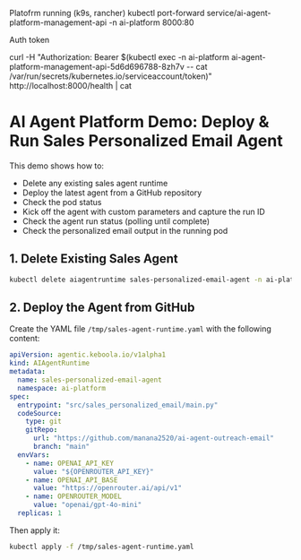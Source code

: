 Platofrm running (k9s, rancher)
kubectl port-forward service/ai-agent-platform-management-api -n ai-platform 8000:80

Auth token

curl -H "Authorization: Bearer $(kubectl exec -n ai-platform ai-agent-platform-management-api-5d6d696788-8zh7v -- cat /var/run/secrets/kubernetes.io/serviceaccount/token)" http://localhost:8000/health | cat


# AI Agent Platform Demo: Deploy & Run Sales Personalized Email Agent

This demo shows how to:
- Delete any existing sales agent runtime
- Deploy the latest agent from a GitHub repository
- Check the pod status
- Kick off the agent with custom parameters and capture the run ID
- Check the agent run status (polling until complete)
- Check the personalized email output in the running pod

## 1. Delete Existing Sales Agent

```bash
kubectl delete aiagentruntime sales-personalized-email-agent -n ai-platform --ignore-not-found
```

## 2. Deploy the Agent from GitHub

Create the YAML file `/tmp/sales-agent-runtime.yaml` with the following content:

```yaml
apiVersion: agentic.keboola.io/v1alpha1
kind: AIAgentRuntime
metadata:
  name: sales-personalized-email-agent
  namespace: ai-platform
spec:
  entrypoint: "src/sales_personalized_email/main.py"
  codeSource:
    type: git
    gitRepo:
      url: "https://github.com/manana2520/ai-agent-outreach-email"
      branch: "main"
  envVars:
    - name: OPENAI_API_KEY
      value: "${OPENROUTER_API_KEY}"
    - name: OPENAI_API_BASE
      value: "https://openrouter.ai/api/v1"
    - name: OPENROUTER_MODEL
      value: "openai/gpt-4o-mini"
  replicas: 1
```

Then apply it:

```bash
kubectl apply -f /tmp/sales-agent-runtime.yaml
```